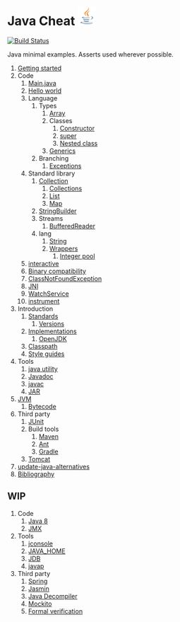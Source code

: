 # Java Cheat ![logo](logo.png)

[![Build Status](https://travis-ci.org/cirosantilli/java-cheat.svg)](https://travis-ci.org/cirosantilli/java-cheat)

Java minimal examples. Asserts used wherever possible.

1.  [Getting started](getting-started.md)
1.  Code
    1.  [Main.java](Main.java)
    1.  [Hello world](HelloWorld.java)
    1.  Language
        1.  Types
            1.  [Array](ArrayCheat.java)
            1.  Classes
                1.  [Constructor](ConstructorCheat.java)
                1.  [super](SuperCheat.java)
                1.  [Nested class](NestedClassCheat.java)
            1.  [Generics](GenericsCheat.java)
        1.  Branching
            1.  [Exceptions](ExceptionCheat.java)
    1.  Standard library
        1.  [Collection](CollectionCheat.java)
            1.  [Collections](CollectionsCheat.java)
            1.  [List](ListCheat.java)
            1.  [Map](MapCheat.java)
        1.  [StringBuilder](StringBuilderCheat.java)
        1.  Streams
            1. [BufferedReader](BufferedReaderCheat.java)
        1.  lang
            1.  [String](StringCheat.java)
            1.  [Wrappers](WrappersCheat.java)
                1.  [Integer pool](IntegerPoolCheat.java)
    1.  [interactive](interactive/)
    1.  [Binary compatibility](binary-compatibility/)
    1.  [ClassNotFoundException](class-not-found/)
    1.  [JNI](jni/)
    1.  [WatchService](watch-service/)
    1.  [instrument](instrument/)
1.  Introduction
    1.  [Standards](standards.md)
        1. [Versions](versions.md)
    1.  [Implementations](implementations.md)
        1. [OpenJDK](openjdk.md)
    1.  [Classpath](classpath.md)
    1.  [Style guides](style-guides.md)
1.  Tools
    1. [java utility](java-utility.md)
    1. [Javadoc](javadoc/)
    1. [javac](javac/)
    1. [JAR](jar.md)
1.  [JVM](jvm.md)
    1. [Bytecode](bytecode.md)
1.  Third party
    1.  [JUnit](junit/)
    1.  Build tools
        1.  [Maven](maven/)
        1.  [Ant](ant.md)
        1.  [Gradle](gradle.md)
    1.  [Tomcat](tomcat.md)
1.  [update-java-alternatives](update-java-alternatives.md)
1.  [Bibliography](bibliography.md)

## WIP

1.  Code
    1.  [Java 8](java8/)
    1.  [JMX](jmx.md)
1.  Tools
    1.  [jconsole](jconsole.md)
    1.  [JAVA_HOME](java-home.md)
    1.  [JDB](jdb.md)
    1.  [javap](javap.md)
1.  Third party
    1.  [Spring](spring/)
    1.  [Jasmin](jasmin/)
    1.  [Java Decompiler](java-decompiler.md)
    1.  [Mockito](mockito/)
    1.  [Formal verification](formal-verification.md)
